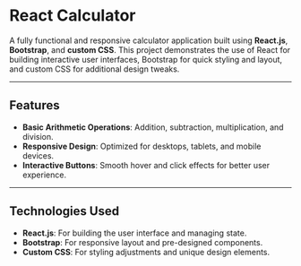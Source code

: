  # React Calculator  

A fully functional and responsive calculator application built using **React.js**, **Bootstrap**, and **custom CSS**. This project demonstrates the use of React for building interactive user interfaces, Bootstrap for quick styling and layout, and custom CSS for additional design tweaks.  

---

## Features  
- **Basic Arithmetic Operations**: Addition, subtraction, multiplication, and division.  
- **Responsive Design**: Optimized for desktops, tablets, and mobile devices.  
- **Interactive Buttons**: Smooth hover and click effects for better user experience.  
 

---

## Technologies Used  
- **React.js**: For building the user interface and managing state.  
- **Bootstrap**: For responsive layout and pre-designed components.  
- **Custom CSS**: For styling adjustments and unique design elements.  
